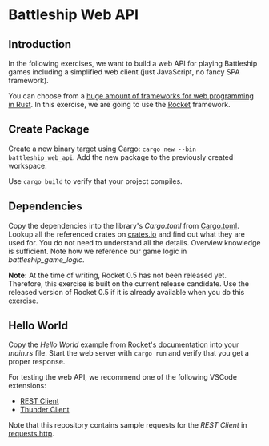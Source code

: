 # Battleship Web API

## Introduction

In the following exercises, we want to build a web API for playing Battleship games including a simplified web client (just JavaScript, no fancy SPA framework).

You can choose from a [huge amount of frameworks for web programming in Rust](https://github.com/rust-unofficial/awesome-rust#web-programming). In this exercise, we are going to use the [Rocket](https://rocket.rs/) framework.

## Create Package

Create a new binary target using Cargo: `cargo new --bin battleship_web_api`. Add the new package to the previously created workspace.

Use `cargo build` to verify that your project compiles.

## Dependencies

Copy the dependencies into the library's *Cargo.toml* from [Cargo.toml](../999-final/battleship_web_api/Cargo.toml). Lookup all the referenced crates on [crates.io](https://crates.io/) and find out what they are used for. You do not need to understand all the details. Overview knowledge is sufficient. Note how we reference our game logic in *battleship_game_logic*.

**Note:** At the time of writing, Rocket 0.5 has not been released yet. Therefore, this exercise is built on the current release candidate. Use the released version of Rocket 0.5 if it is already available when you do this exercise.

## Hello World

Copy the *Hello World* example from [Rocket's documentation](https://rocket.rs/v0.5-rc/guide/getting-started/#hello-world) into your *main.rs* file. Start the web server with `cargo run` and verify that you get a proper response.

For testing the web API, we recommend one of the following VSCode extensions:

* [REST Client](https://marketplace.visualstudio.com/items?itemName=humao.rest-client)
* [Thunder Client](https://marketplace.visualstudio.com/items?itemName=rangav.vscode-thunder-client)

Note that this repository contains sample requests for the *REST Client* in [requests.http](../999-final/battleship_web_api/requests.http).
